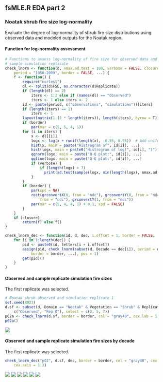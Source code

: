 


##
##
## fsMLE.R EDA part 2
### Noatak shrub fire size log-normality

Evaluate the degree of log-normality of shrub fire size distributions using observed data and modeled outputs for the Noatak region.



#### Function for log-normality assessment


```r
# Functions to assess log-normality of fire size for observed data and a
# sample simulation replicate
check_lnorm <- function(d, nmax.ad.test = 100, verbose = FALSE, closure = TRUE, 
    period = "1950-2009", border = FALSE, ...) {
    f <- function() {
        require("nortest")
        dl <- split(d$FSE, as.character(d$Replicate))
        if (length(dl) == 2) 
            iters <- 1:2 else if (names(dl) == "Observed") 
            iters <- 1 else iters <- 2
        id <- paste(period, c("observations", "simulations"))[iters]
        if (length(iters) == 1) 
            iters <- 1
        layout(matrix(1:(3 * length(iters)), length(iters), byrow = T))
        if (border) 
            par(mar = c(5, 5, 4, 1))
        for (i in iters) {
            x <- dl[[i]]
            logx <- log(x + runif(length(x), -0.95, 0.95))  # Add uniform noise
            hist(x, main = paste("Histrogram of", id[i]), ...)
            hist(logx, main = paste0("Histrogram of log(", id[i], ")"), ...)
            qqnorm(logx, main = paste("Q-Q plot:", id[i]), ...)
            qqline(logx, main = paste("Q-Q plot:", id[i]), ...)
            if (verbose) {
                if (length(logx) > 7) 
                  print(ad.test(sample(logx, min(length(logx), nmax.ad.test)))) else print("Sample too small for Anderson-Darling normality test.")
            }
        }
        if (border) {
            par(xpd = NA)
            rect(grconvertX(0, from = "ndc"), grconvertY(0, from = "ndc"), grconvertX(1, 
                from = "ndc"), grconvertY(1, from = "ndc"))
            par(mar = c(5, 4, 4, 1) + 0.1, xpd = FALSE)
        }
    }
    if (closure) 
        return(f) else f()
}

check_lnorm_dec <- function(id, d, dec, i.offset = 1, border = FALSE, ...) {
    for (i in 1:length(dec)) {
        pid <- paste0(id, letters[i + i.offset])
        assign(pid, check_lnorm(subset(d, Decade == dec[i]), period = dec[i], 
            border = border, ...), pos = 1)
        get(pid)()
    }
}
```

#### Observed and sample replicate simulation fire sizes

The first replicate was selected.


```r
# Noatak shrub observed and simulation replicate 1
set.seed(8923)
d.sf <- subset(d, Domain == "Noatak" & Vegetation == "Shrub" & Replicate %in% 
    c("Observed", "Rep 0"), select = c(2, 5, 7))
p02a <- check_lnorm(d.sf, border = border, col = "gray40", cex.lab = 1.3, cex.axis = 1.3)
p02a()
```

![](fs_eda2_files/figure-html/lnorm_noa_shrub_all-1.png) 

#### Observed and sample replicate simulation fire sizes by decade

The first replicate was selected.


```r
check_lnorm_dec("p02", d.sf, dec, border = border, col = "gray40", cex.lab = 1.3, 
    cex.axis = 1.3)
```

![](fs_eda2_files/figure-html/lnorm_noa_shrub_decades-1.png) ![](fs_eda2_files/figure-html/lnorm_noa_shrub_decades-2.png) ![](fs_eda2_files/figure-html/lnorm_noa_shrub_decades-3.png) ![](fs_eda2_files/figure-html/lnorm_noa_shrub_decades-4.png) ![](fs_eda2_files/figure-html/lnorm_noa_shrub_decades-5.png) ![](fs_eda2_files/figure-html/lnorm_noa_shrub_decades-6.png) 
